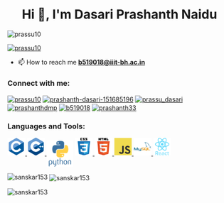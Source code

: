 <h1 align="center">Hi 👋, I'm Dasari Prashanth Naidu</h1>

<p align="left"> <img src="https://komarev.com/ghpvc/?username=prassu10&label=Profile%20views&color=0e75b6&style=flat" alt="prassu10" /> </p>

<p align="left"> <a href="https://github.com/ryo-ma/github-profile-trophy"><img src="https://github-profile-trophy.vercel.app/?username=prassu10" alt="prassu10" /></a> </p>

- 📫 How to reach me **b519018@iiit-bh.ac.in**

<h3 align="left">Connect with me:</h3>
<p align="left">
  <a href="https://prassu10.github.io/Portfolio/" target="blank"><img align="center" src="https://img.icons8.com/ios-filled/100/000000/resume-website.png"
    alt="prassu10" height="60" width="50" /></a>
<a href="https://www.linkedin.com/in/prashanth-dasari-151685196/" target="blank"><img align="center" src="https://cdn.jsdelivr.net/npm/simple-icons@3.1.0/icons/linkedin.svg"  alt="prashanth-dasari-151685196" height="50" width="60" /></a>
<a href="https://www.instagram.com/prassu_dasari/" target="blank"><img align="center" src="https://cdn.jsdelivr.net/npm/simple-icons@3.1.0/icons/instagram.svg" alt="prassu_dasari" height="50" width="60" /></a>
  <a href="https://www.hackerrank.com/prashanthdmp" target="blank"><img align="center" src="https://cdn.jsdelivr.net/npm/simple-icons@3.1.0/icons/hackerrank.svg" alt="prashanthdmp" height="50" width="60" /></a>
  <a href="https://auth.geeksforgeeks.org/user/b519018" target="blank"><img align="center" src="https://cdn.jsdelivr.net/npm/simple-icons@3.1.0/icons/geeksforgeeks.svg" alt="b519018" height="50" width="60" /></a>
<a href="https://www.codechef.com/users/prashanth33" target="blank"><img align="center" src="https://cdn.jsdelivr.net/npm/simple-icons@3.1.0/icons/codechef.svg" alt="prashanth33" height="50" width="60" /></a>

</p>

<h3 align="left">Languages and Tools:</h3>
<p align="left">  
  <a href="https://www.cprogramming.com/" target="_blank"> <img src="https://raw.githubusercontent.com/devicons/devicon/master/icons/c/c-original.svg" alt="c" width="40" height="40"/> </a> <a href="https://www.w3schools.com/cpp/" target="_blank"> <img src="https://raw.githubusercontent.com/devicons/devicon/master/icons/cplusplus/cplusplus-original.svg" alt="cplusplus" width="40" height="40"/> </a> <a href="https://www.python.org/" target="blank"><img align="center" src="https://raw.githubusercontent.com/devicons/devicon/master/icons/python/python-original-wordmark.svg" alt="sanskaragrawalla" height="60" width="60" /></a> <a href="https://www.w3schools.com/css/" target="_blank"> <img src="https://raw.githubusercontent.com/devicons/devicon/master/icons/css3/css3-original-wordmark.svg" alt="css3" width="40" height="40"/> </a> <a href="https://www.w3.org/html/" target="_blank"> <img src="https://raw.githubusercontent.com/devicons/devicon/master/icons/html5/html5-original-wordmark.svg" alt="html5" width="40" height="40"/> </a> <a href="https://developer.mozilla.org/en-US/docs/Web/JavaScript" target="_blank"> <img src="https://raw.githubusercontent.com/devicons/devicon/master/icons/javascript/javascript-original.svg" alt="javascript" width="40" height="40"/> </a> <a href="https://www.mysql.com/" target="_blank"> <img src="https://raw.githubusercontent.com/devicons/devicon/master/icons/mysql/mysql-original-wordmark.svg" alt="mysql" width="40" height="40"/> </a> <a href="https://reactjs.org/" target="_blank"> <img src="https://raw.githubusercontent.com/devicons/devicon/master/icons/react/react-original-wordmark.svg" alt="react" width="40" height="40"/></a></p>

<p><img align="left" src="https://github-readme-stats.vercel.app/api/top-langs?username=prassu10&show_icons=true&locale=en&layout=compact" alt="sanskar153" /></p>

<p>&nbsp;<img align="center" src="https://github-readme-stats.vercel.app/api?username=prassu10&show_icons=true&locale=en" alt="sanskar153" /></p>

<p><img align="center" src="https://github-readme-streak-stats.herokuapp.com/?user=prassu10&" alt="sanskar153" />  </p>




<!---
prassu10/prassu10 is a ✨ special ✨ repository because its `README.md` (this file) appears on your GitHub profile.
You can click the Preview link to take a look at your changes.
--->
